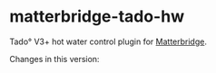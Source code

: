 # matterbridge-tado-hw

Tado° V3+ hot water control plugin for [Matterbridge](https://github.com/Luligu/matterbridge).

Changes in this version:
